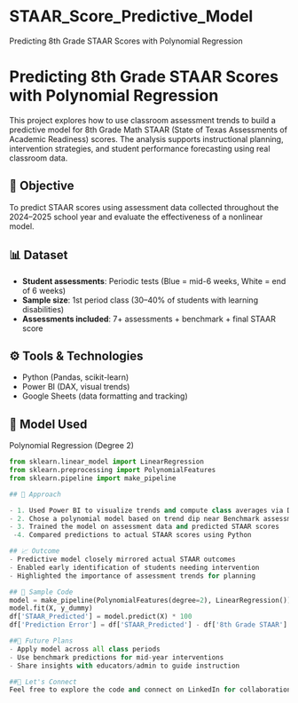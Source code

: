 # STAAR_Score_Predictive_Model
Predicting 8th Grade STAAR Scores with Polynomial Regression
# Predicting 8th Grade STAAR Scores with Polynomial Regression

This project explores how to use classroom assessment trends to build a predictive model for 8th Grade Math STAAR (State of Texas Assessments of Academic Readiness) scores. The analysis supports instructional planning, intervention strategies, and student performance forecasting using real classroom data.

## 🎯 Objective

To predict STAAR scores using assessment data collected throughout the 2024–2025 school year and evaluate the effectiveness of a nonlinear model.

## 📊 Dataset

- **Student assessments**: Periodic tests (Blue = mid-6 weeks, White = end of 6 weeks)
- **Sample size**: 1st period class (30–40% of students with learning disabilities)
- **Assessments included**: 7+ assessments + benchmark + final STAAR score

## ⚙️ Tools & Technologies

- Python (Pandas, scikit-learn)
- Power BI (DAX, visual trends)
- Google Sheets (data formatting and tracking)

## 🧠 Model Used

Polynomial Regression (Degree 2)

```python
from sklearn.linear_model import LinearRegression
from sklearn.preprocessing import PolynomialFeatures
from sklearn.pipeline import make_pipeline

## 🧪 Approach

- 1. Used Power BI to visualize trends and compute class averages via DAX
- 2. Chose a polynomial model based on trend dip near Benchmark assessment
- 3. Trained the model on assessment data and predicted STAAR scores
 -4. Compared predictions to actual STAAR scores using Python

## 📈 Outcome
- Predictive model closely mirrored actual STAAR outcomes
- Enabled early identification of students needing intervention
- Highlighted the importance of assessment trends for planning

## 🤖 Sample Code
model = make_pipeline(PolynomialFeatures(degree=2), LinearRegression())
model.fit(X, y_dummy)
df['STAAR_Predicted'] = model.predict(X) * 100
df['Prediction Error'] = df['STAAR_Predicted'] - df['8th Grade STAAR']

##🧩 Future Plans
- Apply model across all class periods
- Use benchmark predictions for mid-year interventions
- Share insights with educators/admin to guide instruction

##🔗 Let's Connect
Feel free to explore the code and connect on LinkedIn for collaboration or discussion on educational data science!

